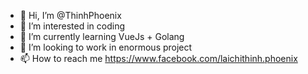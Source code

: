- 👋 Hi, I’m @ThinhPhoenix
- 👀 I’m interested in coding
- 🌱 I’m currently learning VueJs + Golang
- 💞️ I’m looking to work in enormous project
- 📫 How to reach me https://www.facebook.com/laichithinh.phoenix

<!---
ThinhPhoenix/ThinhPhoenix is a ✨ special ✨ repository because its `README.md` (this file) appears on your GitHub profile.
You can click the Preview link to take a look at your changes.
--->
